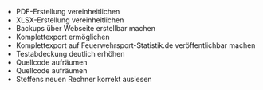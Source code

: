 * PDF-Erstellung vereinheitlichen
* XLSX-Erstellung vereinheitlichen
* Backups über Webseite erstellbar machen
* Komplettexport ermöglichen
* Komplettexport auf Feuerwehrsport-Statistik.de veröffentlichbar machen
* Testabdeckung deutlich erhöhen
* Quellcode aufräumen
* Quellcode aufräumen
* Steffens neuen Rechner korrekt auslesen